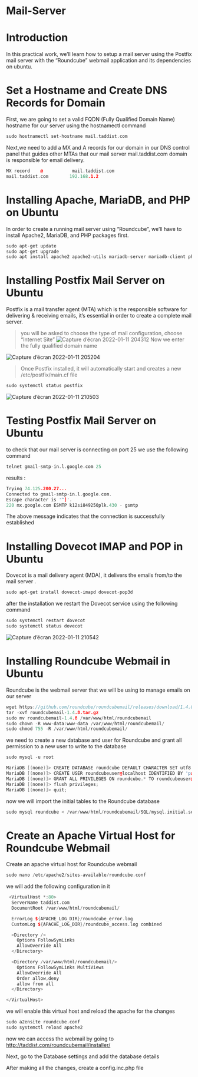 # Mail-Server
# Introduction
In this practical work, we’ll learn how to setup a mail server using the Postfix mail server with the “Roundcube” webmail application and its dependencies on ubuntu.
# Set a Hostname and Create DNS Records for Domain
First, we are going to set a valid FQDN (Fully Qualified Domain Name) hostname for our server using the hostnamectl command 
```cpp
sudo hostnamectl set-hostname mail.taddist.com
```
Next,we need to add a MX and A records for our domain in our DNS control panel that guides other MTAs that our mail server mail.taddist.com domain is responsible for email delivery.
```cpp
MX record    @           mail.taddist.com
mail.taddist.com        192.168.1.2
```
# Installing Apache, MariaDB, and PHP on Ubuntu
In order to create a running mail server using “Roundcube”, we’ll have to install Apache2, MariaDB, and PHP packages first.
```cpp
sudo apt-get update
sudo apt-get upgrade
sudo apt install apache2 apache2-utils mariadb-server mariadb-client php7.4 libapache2-mod-php7.4 php7.4-mysql php-net-ldap2 php-net-ldap3 php-imagick php7.4-common php7.4-gd php7.4-imap php7.4-json php7.4-curl php7.4-zip php7.4-xml php7.4-mbstring php7.4-bz2 php7.4-intl php7.4-gmp php-net-smtp php-mail-mime php-net-idna2 mailutils
```
# Installing Postfix Mail Server on Ubuntu
Postfix is a mail transfer agent (MTA) which is the responsible software for delivering & receiving emails, it’s essential in order to create a complete mail server.
> you will be asked to choose the type of mail configuration, choose “Internet Site”
![Capture d’écran 2022-01-11 204312](https://user-images.githubusercontent.com/85891554/149012373-7c56f74a-ab7d-4739-82bd-3ed4afe012c6.png)
> Now we enter the fully qualified domain name

![Capture d’écran 2022-01-11 205204](https://user-images.githubusercontent.com/85891554/149012385-7ede9522-222b-458b-acef-1f98fd61a68a.png)
> Once Postfix installed, it will automatically start and creates a new /etc/postfix/main.cf file
```cpp
sudo systemctl status postfix
```
![Capture d’écran 2022-01-11 210503](https://user-images.githubusercontent.com/85891554/149013420-e699221f-d64f-46d4-a204-02817d6cf07f.png)
# Testing Postfix Mail Server on Ubuntu
to check that our mail server is connecting on port 25 we use the following command
```cpp
telnet gmail-smtp-in.l.google.com 25
```
results :
```cpp
Trying 74.125.200.27...
Connected to gmail-smtp-in.l.google.com.
Escape character is '^]'.
220 mx.google.com ESMTP k12si849250plk.430 - gsmtp
```
The above message indicates that the connection is successfully established
# Installing Dovecot IMAP and POP in Ubuntu
Dovecot is a mail delivery agent (MDA), it delivers the emails from/to the mail server .
```cpp
sudo apt-get install dovecot-imapd dovecot-pop3d
```
after the installation we restart the Dovecot service using the following command
```cpp
sudo systemctl restart dovecot
sudo systemctl status dovecot
```
![Capture d’écran 2022-01-11 210542](https://user-images.githubusercontent.com/85891554/149013434-4d8f07b8-cd54-4bce-a008-6e450573ef5b.png)
# Installing Roundcube Webmail in Ubuntu
Roundcube is the webmail server that we will be using to manage emails on our server
```cpp
wget https://github.com/roundcube/roundcubemail/releases/download/1.4.8/roundcubemail-1.4.8.tar.gz
tar -xvf roundcubemail-1.4.8.tar.gz
sudo mv roundcubemail-1.4.8 /var/www/html/roundcubemail
sudo chown -R www-data:www-data /var/www/html/roundcubemail/
sudo chmod 755 -R /var/www/html/roundcubemail/
```
we need to create a new database and user for Roundcube and grant all permission to a new user to write to the database
```cpp
sudo mysql -u root

MariaDB [(none)]> CREATE DATABASE roundcube DEFAULT CHARACTER SET utf8 COLLATE utf8_general_ci;
MariaDB [(none)]> CREATE USER roundcubeuser@localhost IDENTIFIED BY 'password';
MariaDB [(none)]> GRANT ALL PRIVILEGES ON roundcube.* TO roundcubeuser@localhost;
MariaDB [(none)]> flush privileges;
MariaDB [(none)]> quit;
```
now we will import the initial tables to the Roundcube database
```cpp
sudo mysql roundcube < /var/www/html/roundcubemail/SQL/mysql.initial.sql
```
# Create an Apache Virtual Host for Roundcube Webmail
Create an apache virtual host for Roundcube webmail
```cpp
sudo nano /etc/apache2/sites-available/roundcube.conf
```
we will add the following configuration in it
```cpp
 <VirtualHost *:80>
  ServerName taddist.com
  DocumentRoot /var/www/html/roundcubemail/

  ErrorLog ${APACHE_LOG_DIR}/roundcube_error.log
  CustomLog ${APACHE_LOG_DIR}/roundcube_access.log combined

  <Directory />
    Options FollowSymLinks
    AllowOverride All
  </Directory>

  <Directory /var/www/html/roundcubemail/>
    Options FollowSymLinks MultiViews
    AllowOverride All
    Order allow,deny
    allow from all
  </Directory>

</VirtualHost>
````
we will enable this virtual host and reload the apache for the changes
```cpp
sudo a2ensite roundcube.conf
sudo systemctl reload apache2
```
now we can access the webmail by going to http://taddist.com/roundcubemail/installer/

Next, go to the Database settings and add the database details

After making all the changes, create a config.inc.php file
